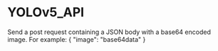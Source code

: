 # YOLOv5_API

Send a post request containing a JSON body with a base64 encoded image. For example:
{
  "image": "base64data"
}

